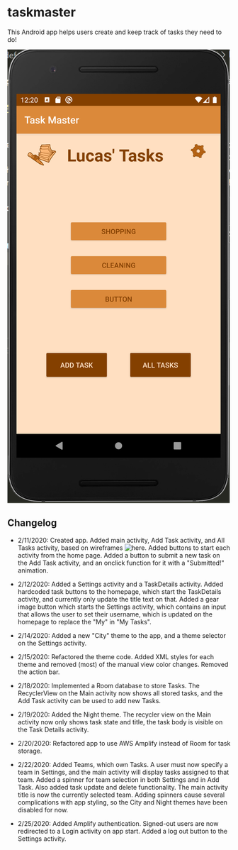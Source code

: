 # taskmaster
This Android app helps users create and keep track of tasks they need to do!

![Home page](./screenshots/ss_homepagev2.PNG)

## Changelog
- 2/11/2020: Created app. Added main activity, Add Task activity, and All Tasks activity, based on wireframes ![here](./assets). Added buttons to start each activity from the home page. Added a button to submit a new task on the Add Task activity, and an onclick function for it with a "Submitted!" animation.

- 2/12/2020: Added a Settings activity and a TaskDetails activity. Added hardcoded task buttons to the homepage, which start the TaskDetails activity, and currently only update the title text on that. Added a gear image button which starts the Settings activity, which contains an input that allows the user to set their username, which is updated on the homepage to replace the "My" in "My Tasks".

- 2/14/2020: Added a new "City" theme to the app, and a theme selector on the Settings activity.

- 2/15/2020: Refactored the theme code. Added XML styles for each theme and removed (most) of the manual view color changes. Removed the action bar.

- 2/18/2020: Implemented a Room database to store Tasks. The RecyclerView on the Main activity now shows all stored tasks, and the Add Task activity can be used to add new Tasks.

- 2/19/2020: Added the Night theme. The recycler view on the Main activity now only shows task state and title, the task body is visible on the Task Details activity.

- 2/20/2020: Refactored app to use AWS Amplify instead of Room for task storage.

- 2/22/2020: Added Teams, which own Tasks. A user must now specify a team in Settings, and the main activity will display tasks assigned to that team. Added a spinner for team selection in both Settings and in Add Task. Also added task update and delete functionality. The main activity title is now the currently selected team. Adding spinners cause several complications with app styling, so the City and Night themes have been disabled for now.

- 2/25/2020: Added Amplify authentication. Signed-out users are now redirected to a Login activity on app start. Added a log out button to the Settings activity.